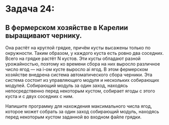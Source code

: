 # Задача 24: 
## В фермерском хозяйстве в Карелии выращивают чернику.
Она растёт на круглой грядке, причём кусты высажены только по
окружности. Таким образом, у каждого куста есть ровно два соседних.
Всего на грядке растёт N кустов. Эти кусты обладают разной урожайностью,
поэтому ко времени сбора на них выросло различное число ягод — на i-ом
кусте выросло ai ягод. В этом фермерском хозяйстве внедрена система
автоматического сбора черники. Эта система состоит из управляющего модуля
и нескольких собирающих модулей. Собирающий модуль за один заход, находясь
непосредственно перед некоторым кустом, собирает ягоды с этого куста и с
двух соседних с ним.

Напишите программу для нахождения максимального числа ягод, которое может
собрать за один заход собирающий модуль, находясь перед некоторым кустом
заданной во входном файле грядки.